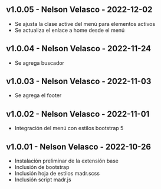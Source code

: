 ## v1.0.05 - Nelson Velasco - 2022-12-02
- Se ajusta la clase active del menú para elementos activos
- Se actualiza el enlace a home desde el menú

## v1.0.04 - Nelson Velasco - 2022-11-24
- Se agrega buscador

## v1.0.03 - Nelson Velasco - 2022-11-03
- Se agrega el footer

## v1.0.02 - Nelson Velasco - 2022-11-01
- Integración del menú con estilos bootstrap 5

## v1.0.01 - Nelson Velasco - 2022-10-26
- Instalación preliminar de la extensión base
- Inclusión de bootstrap
- Inclusión hoja de estilos madr.scss
- Inclusión script madr.js
